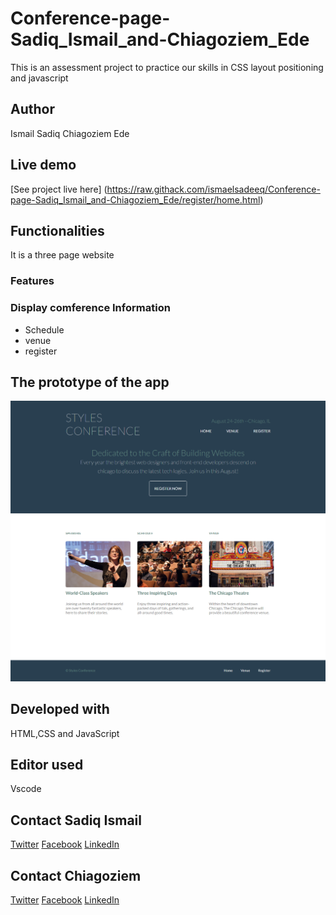 # Conference-page-Sadiq_Ismail_and-Chiagoziem_Ede
This is an assessment project to practice our skills in CSS layout positioning and javascript


## Author 
Ismail Sadiq
Chiagoziem Ede
## Live demo
[See project live here] (https://raw.githack.com/ismaelsadeeq/Conference-page-Sadiq_Ismail_and-Chiagoziem_Ede/register/home.html)

## Functionalities
It is a three page website

### Features

### Display comference Information
  * Schedule 
  * venue
  * register

## The prototype of the app
![the_picture_preview_of_my_Conference page.](/assets/images/Demo.png "This is the Conference page prototype.")

## Developed with
HTML,CSS and JavaScript
## Editor used
Vscode
## Contact Sadiq Ismail
[Twitter](https://twitter.com/sadeeq_ismaela)
[Facebook](https://www.facebook.com/abubakarsadiq.ismail.10/)
[LinkedIn](https://www.linkedin.com/in/sadiq-ismail-95a525183/?lipi=urn%3Ali%3Apage%3Ad_flagship3_feed%3Baf9%2BNdbrSDGsz5WK0HeMzg%3D%3D)
## Contact Chiagoziem
[Twitter](https://twitter.com/elotachukwu)
[Facebook](https://web.facebook.com/chiagoziem.ede/)
[LinkedIn](https://www.linkedin.com/in/chiagoziem-ede-5152a4175/)
